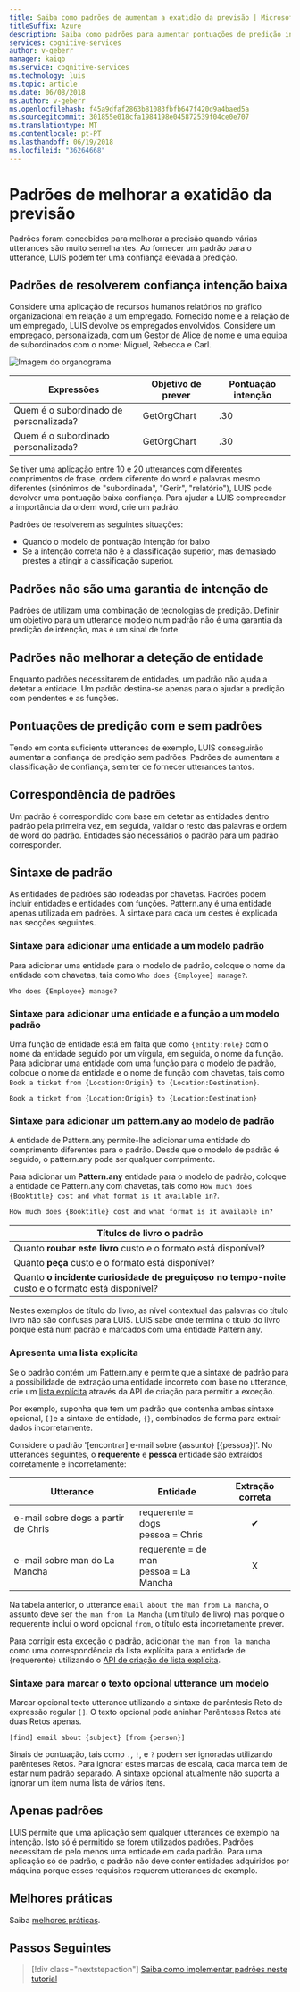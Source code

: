 ```yaml
---
title: Saiba como padrões de aumentam a exatidão da previsão | Microsoft Docs
titleSuffix: Azure
description: Saiba como padrões para aumentar pontuações de predição intenção e localizar as entidades de conceção.
services: cognitive-services
author: v-geberr
manager: kaiqb
ms.service: cognitive-services
ms.technology: luis
ms.topic: article
ms.date: 06/08/2018
ms.author: v-geberr
ms.openlocfilehash: f45a9dfaf2863b81083fbfb647f420d9a4baed5a
ms.sourcegitcommit: 301855e018cfa1984198e045872539f04ce0e707
ms.translationtype: MT
ms.contentlocale: pt-PT
ms.lasthandoff: 06/19/2018
ms.locfileid: "36264668"
---
```

# <a name="patterns-improve-prediction-accuracy"></a>Padrões de melhorar a exatidão da previsão
Padrões foram concebidos para melhorar a precisão quando várias utterances são muito semelhantes. Ao fornecer um padrão para o utterance, LUIS podem ter uma confiança elevada a predição. 

## <a name="patterns-solve-low-intent-confidence"></a>Padrões de resolverem confiança intenção baixa
Considere uma aplicação de recursos humanos relatórios no gráfico organizacional em relação a um empregado. Fornecido nome e a relação de um empregado, LUIS devolve os empregados envolvidos. Considere um empregado, personalizada, com um Gestor de Alice de nome e uma equipa de subordinados com o nome: Miguel, Rebecca e Carl.

![Imagem do organograma](./media/luis-concept-patterns/org-chart.png)

|Expressões|Objetivo de prever|Pontuação intenção|
|--|--|--|
|Quem é o subordinado de personalizada?|GetOrgChart|.30|
|Quem é o subordinado personalizada?|GetOrgChart|.30|

Se tiver uma aplicação entre 10 e 20 utterances com diferentes comprimentos de frase, ordem diferente do word e palavras mesmo diferentes (sinónimos de "subordinada", "Gerir", "relatório"), LUIS pode devolver uma pontuação baixa confiança. Para ajudar a LUIS compreender a importância da ordem word, crie um padrão. 

Padrões de resolverem as seguintes situações: 

* Quando o modelo de pontuação intenção for baixo
* Se a intenção correta não é a classificação superior, mas demasiado prestes a atingir a classificação superior. 

## <a name="patterns-are-not-a-guarantee-of-intent"></a>Padrões não são uma garantia de intenção de
Padrões de utilizam uma combinação de tecnologias de predição. Definir um objetivo para um utterance modelo num padrão não é uma garantia da predição de intenção, mas é um sinal de forte. 

## <a name="patterns-do-not-improve-entity-detection"></a>Padrões não melhorar a deteção de entidade
Enquanto padrões necessitarem de entidades, um padrão não ajuda a detetar a entidade. Um padrão destina-se apenas para o ajudar a predição com pendentes e as funções.  

## <a name="prediction-scores-with-and-without-patterns"></a>Pontuações de predição com e sem padrões
Tendo em conta suficiente utterances de exemplo, LUIS conseguirão aumentar a confiança de predição sem padrões. Padrões de aumentam a classificação de confiança, sem ter de fornecer utterances tantos.  

## <a name="pattern-matching"></a>Correspondência de padrões
Um padrão é correspondido com base em detetar as entidades dentro padrão pela primeira vez, em seguida, validar o resto das palavras e ordem de word do padrão. Entidades são necessários o padrão para um padrão corresponder. 

## <a name="pattern-syntax"></a>Sintaxe de padrão
As entidades de padrões são rodeadas por chavetas. Padrões podem incluir entidades e entidades com funções. Pattern.any é uma entidade apenas utilizada em padrões. A sintaxe para cada um destes é explicada nas secções seguintes.

### <a name="syntax-to-add-an-entity-to-a-pattern-template"></a>Sintaxe para adicionar uma entidade a um modelo padrão
Para adicionar uma entidade para o modelo de padrão, coloque o nome da entidade com chavetas, tais como `Who does {Employee} manage?`. 

```
Who does {Employee} manage?
```

### <a name="syntax-to-add-an-entity-and-role-to-a-pattern-template"></a>Sintaxe para adicionar uma entidade e a função a um modelo padrão
Uma função de entidade está em falta que como `{entity:role}` com o nome da entidade seguido por um vírgula, em seguida, o nome da função. Para adicionar uma entidade com uma função para o modelo de padrão, coloque o nome da entidade e o nome de função com chavetas, tais como `Book a ticket from {Location:Origin} to {Location:Destination}`. 

```
Book a ticket from {Location:Origin} to {Location:Destination}
```

### <a name="syntax-to-add-a-patternany-to-pattern-template"></a>Sintaxe para adicionar um pattern.any ao modelo de padrão
A entidade de Pattern.any permite-lhe adicionar uma entidade do comprimento diferentes para o padrão. Desde que o modelo de padrão é seguido, o pattern.any pode ser qualquer comprimento. 

Para adicionar um **Pattern.any** entidade para o modelo de padrão, coloque a entidade de Pattern.any com chavetas, tais como `How much does {Booktitle} cost and what format is it available in?`.  

```
How much does {Booktitle} cost and what format is it available in?
```

|Títulos de livro o padrão|
|--|
|Quanto **roubar este livro** custo e o formato está disponível?|
|Quanto **peça** custo e o formato está disponível?|
|Quanto **o incidente curiosidade de preguiçoso no tempo-noite** custo e o formato está disponível?| 

Nestes exemplos de título do livro, as nível contextual das palavras do título livro não são confusas para LUIS. LUIS sabe onde termina o título do livro porque está num padrão e marcados com uma entidade Pattern.any.

### <a name="explicit-lists"></a>Apresenta uma lista explícita
Se o padrão contém um Pattern.any e permite que a sintaxe de padrão para a possibilidade de extração uma entidade incorreto com base no utterance, crie um [lista explícita](https://aka.ms/ExplicitList) através da API de criação para permitir a exceção. 

Por exemplo, suponha que tem um padrão que contenha ambas sintaxe opcional, `[]`e a sintaxe de entidade, `{}`, combinados de forma para extrair dados incorretamente.

Considere o padrão '[encontrar] e-mail sobre {assunto} [{pessoa}]'. No utterances seguintes, o **requerente** e **pessoa** entidade são extraídos corretamente e incorretamente:

|Utterance|Entidade|Extração correta|
|--|--|:--:|
|e-mail sobre dogs a partir de Chris|requerente = dogs<br>pessoa = Chris|✔|
|e-mail sobre man do La Mancha|requerente = de man<br>pessoa = La Mancha|X|

Na tabela anterior, o utterance `email about the man from La Mancha`, o assunto deve ser `the man from La Mancha` (um título de livro) mas porque o requerente inclui o word opcional `from`, o título está incorretamente prever. 

Para corrigir esta exceção o padrão, adicionar `the man from la mancha` como uma correspondência da lista explícita para a entidade de {requerente} utilizando o [API de criação de lista explícita](https://aka.ms/ExplicitList).

### <a name="syntax-to-mark-optional-text-in-a-template-utterance"></a>Sintaxe para marcar o texto opcional utterance um modelo
Marcar opcional texto utterance utilizando a sintaxe de parêntesis Reto de expressão regular `[]`. O texto opcional pode aninhar Parênteses Retos até duas Retos apenas.

```
[find] email about {subject} [from {person}]
```

Sinais de pontuação, tais como `.`, `!`, e `?` podem ser ignoradas utilizando parênteses Retos. Para ignorar estes marcas de escala, cada marca tem de estar num padrão separado. A sintaxe opcional atualmente não suporta a ignorar um item numa lista de vários itens.

## <a name="patterns-only"></a>Apenas padrões
LUIS permite que uma aplicação sem qualquer utterances de exemplo na intenção. Isto só é permitido se forem utilizados padrões. Padrões necessitam de pelo menos uma entidade em cada padrão. Para uma aplicação só de padrão, o padrão não deve conter entidades adquiridos por máquina porque esses requisitos requerem utterances de exemplo. 

## <a name="best-practices"></a>Melhores práticas
Saiba [melhores práticas](luis-concept-best-practices.md).

## <a name="next-steps"></a>Passos Seguintes

> [!div class="nextstepaction"]
> [Saiba como implementar padrões neste tutorial](luis-tutorial-pattern.md)

[LUIS]: https://docs.microsoft.com/azure/cognitive-services/luis/luis-reference-regions
